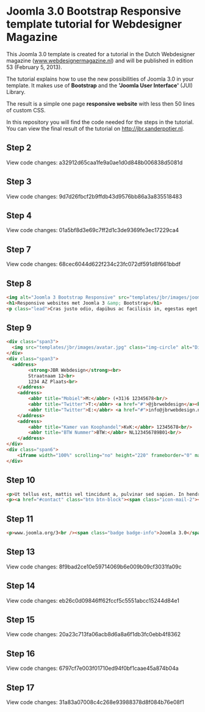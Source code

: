 Joomla 3.0 Bootstrap Responsive template tutorial for Webdesigner Magazine
================================
This Joomla 3.0 template is created for a tutorial in the Dutch Webdesigner magazine (www.webdesignermagazine.nl) and will be published in edition 53 (February 5, 2013).

The tutorial explains how to use the new possibilities of Joomla 3.0 in your template. It makes use of **Bootstrap** and the **'Joomla User Interface'** (JUI) Library. 

The result is a simple one page **responsive website** with less then 50 lines of custom CSS.

In this repository you will find the code needed for the steps in the tutorial. You can view the final result of the tutorial on http://jbr.sanderpotjer.nl.

Step 2
--------------
View code changes: a32912d65caa1fe9a0ae1d0d848b006838d5081d

Step 3
--------------
View code changes: 9d7d26fbcf2b9ffdb43d9576bb86a3a835518483

Step 4
--------------
View code changes: 01a5bf8d3e69c7ff2d1c3de9369fe3ec17229ca4

Step 7
--------------
View code changes: 68cec6044d622f234c23fc072df591d8f661bbdf

Step 8
--------------
```html
<img alt="Joomla 3 Bootstrap Responsive" src="templates/jbr/images/joomla3.jpg" />
<h1>Responsive websites met Joomla 3 &amp; Bootstrap</h1>
<p class="lead">Cras justo odio, dapibus ac facilisis in, egestas eget quam. Fusce dapibus, tellus ac cursus commodo, tortor mauris condimentum nibh, ut fermentum massa justo sit amet risus.</p>
```

Step 9
--------------
```html
<div class="span3">
  <img src="templates/jbr/images/avatar.jpg" class="img-circle" alt="Dit ben ik">
</div>
<div class="span3">
  <address>
		<strong>JBR Webdesign</strong><br>
		Straatnaam 12<br>
		1234 AZ Plaats<br>
	</address>
	<address>
		<abbr title="Mobiel">M:</abbr> (+31)6 12345678<br/>
		<abbr title="Twitter">T:</abbr> <a href="#">@jbrwebdesign</a><br/>
		<abbr title="Twitter">E:</abbr> <a href="#">info@jbrwebdesign.nl</a>
	</address>
	<address>
		<abbr title="Kamer van Koophandel">KvK:</abbr> 12345678<br/>
		<abbr title="BTW Nummer">BTW:</abbr> NL123456789B01<br/>
	</address>
</div>
<div class="span6">
	<iframe width="100%" scrolling="no" height="220" frameborder="0" marginwidth="0" marginheight="0" src="http://maps.google.nl/?ie=UTF8&amp;t=p&amp;ll=52.378953,4.906769&amp;spn=0.167661,0.547943&amp;z=10&amp;output=embed"></iframe>
</div>
```

Step 10
--------------
```html
<p>Ut tellus est, mattis vel tincidunt a, pulvinar sed sapien. In hendrerit cursus lectus, non consectetur quam facilisis eu. Quisque vulputate lectus nec felis blandit placerat. </p>
<p><a href="#contact" class="btn btn-block"><span class="icon-mail-2"></span> Neem contact op</a></p>
```

Step 11
--------------
```html
<p>www.joomla.org/3<br /><span class="badge badge-info">Joomla 3.0</span> <span class="badge badge-warning">Bootstrap</span></p>
```

Step 13
--------------
View code changes: 8f9bad2ce10e59714069b6e009b09cf3031fa09c

Step 14
--------------
View code changes: eb26c0d09846ff62fccf5c5551abcc15244d84e1

Step 15
--------------
View code changes: 20a23c713fa06acb8d6a8a6f1db3fc0ebb4f8362

Step 16
--------------
View code changes: 6797cf7e003f01710ed94f0bf1caae45a874b04a

Step 17
--------------
View code changes: 31a83a07008c4c268e93988378d8f084b76e08f1
